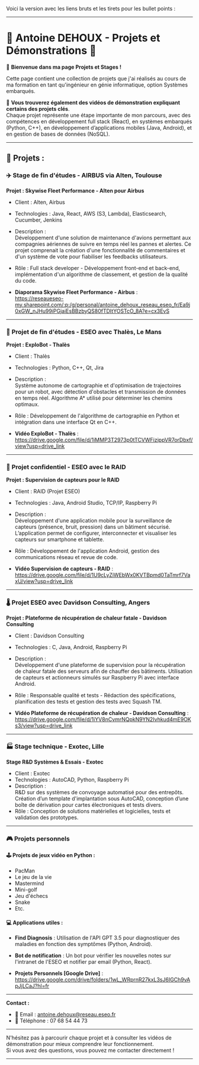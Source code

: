 Voici la version avec les liens bruts et les tirets pour les bullet points :

---

# 🚀 **Antoine DEHOUX - Projets et Démonstrations** 🚀

👋 **Bienvenue dans ma page Projets et Stages !**

Cette page contient une collection de projets que j'ai réalisés au cours de ma formation en tant qu'ingénieur en génie informatique, option Systèmes embarqués.

🎥 **Vous trouverez également des vidéos de démonstration expliquant certains des projets clés**.  
Chaque projet représente une étape importante de mon parcours, avec des compétences en développement full stack (React), en systèmes embarqués (Python, C++), en développement d’applications mobiles (Java, Android), et en gestion de bases de données (NoSQL).

---

## **💼 Projets :**

### ✈️ **Stage de fin d'études - AIRBUS via Alten, Toulouse**

**Projet : Skywise Fleet Performance - Alten pour Airbus**

- Client : Alten, Airbus
- Technologies : Java, React, AWS (S3, Lambda), Elasticsearch, Cucumber, Jenkins
- Description :  
  Développement d'une solution de maintenance d'avions permettant aux compagnies aériennes de suivre en temps réel les pannes et alertes. Ce projet comprenait la création d'une fonctionnalité de commentaires et d'un système de vote pour fiabiliser les feedbacks utilisateurs.
- Rôle : Full stack developer - Développement front-end et back-end, implémentation d'un algorithme de classement, et gestion de la qualité du code.

- **Diaporama Skywise Fleet Performance - Airbus** :  
  https://reseaueseo-my.sharepoint.com/:p:/g/personal/antoine_dehoux_reseau_eseo_fr/Ea9j0xGW_nJHu99iPGjaiEsBBzbyQS80fTDItYOSTcO_8A?e=cx3EvS

---

### 🤖 **Projet de fin d'études - ESEO avec Thalès, Le Mans**

**Projet : ExploBot - Thalès**

- Client : Thalès
- Technologies : Python, C++, Qt, Jira
- Description :  
  Système autonome de cartographie et d'optimisation de trajectoires pour un robot, avec détection d'obstacles et transmission de données en temps réel. Algorithme A* utilisé pour déterminer les chemins optimaux.
- Rôle : Développement de l'algorithme de cartographie en Python et intégration dans une interface Qt en C++.

- **Vidéo ExploBot - Thalès** :  
  https://drive.google.com/file/d/1iMMP3T2973p0tTCVWFizippVR7orDbxf/view?usp=drive_link

---

### 🔐 **Projet confidentiel - ESEO avec le RAID**

**Projet : Supervision de capteurs pour le RAID**

- Client : RAID (Projet ESEO)
- Technologies : Java, Android Studio, TCP/IP, Raspberry Pi
- Description :  
  Développement d'une application mobile pour la surveillance de capteurs (présence, bruit, pression) dans un bâtiment sécurisé. L’application permet de configurer, interconnecter et visualiser les capteurs sur smartphone et tablette.
- Rôle : Développement de l'application Android, gestion des communications réseau et revue de code.

- **Vidéo Supervision de capteurs - RAID** :  
  https://drive.google.com/file/d/1U9cLyZiWEbWx0KVTBpmd0TaTmrf7VaxU/view?usp=drive_link

---

### 🌡️ **Projet ESEO avec Davidson Consulting, Angers**

**Projet : Plateforme de récupération de chaleur fatale - Davidson Consulting**

- Client : Davidson Consulting
- Technologies : C, Java, Android, Raspberry Pi
- Description :  
  Développement d'une plateforme de supervision pour la récupération de chaleur fatale des serveurs afin de chauffer des bâtiments. Utilisation de capteurs et actionneurs simulés sur Raspberry Pi avec interface Android.
- Rôle : Responsable qualité et tests - Rédaction des spécifications, planification des tests et gestion des tests avec Squash TM.

- **Vidéo Plateforme de récupération de chaleur - Davidson Consulting** :  
  https://drive.google.com/file/d/1iYV8nCvmrNQpkN9YN2Ivhkud4mE9OKs3/view?usp=drive_link

---

### 🏭 **Stage technique - Exotec, Lille**

**Stage R&D Systèmes & Essais - Exotec**

- Client : Exotec
- Technologies : AutoCAD, Python, Raspberry Pi
- Description :  
  R&D sur des systèmes de convoyage automatisé pour des entrepôts. Création d’un template d'implantation sous AutoCAD, conception d’une boîte de dérivation pour cartes électroniques et tests divers.
- Rôle : Conception de solutions matérielles et logicielles, tests et validation des prototypes.

---

### 🎮 **Projets personnels**

#### 🕹️ **Projets de jeux vidéo en Python** :
- PacMan
- Le jeu de la vie
- Mastermind
- Mini-golf
- Jeu d'échecs
- Snake
- Etc.

#### 💻 **Applications utiles** :
- **Find Diagnosis** : Utilisation de l'API GPT 3.5 pour diagnostiquer des maladies en fonction des symptômes (Python, Android).
- **Bot de notification** : Un bot pour vérifier les nouvelles notes sur l'intranet de l'ESEO et notifier par email (Python, React).

- **Projets Personnels [Google Drive]** :  
  https://drive.google.com/drive/folders/1wL_WRprnR27kxL3sJ6IGCh9vApJjLCaJ?hl=fr

---

**Contact :**

- 📧 Email : antoine.dehoux@reseau.eseo.fr  
- 📱 Téléphone : 07 68 54 44 73

---

N'hésitez pas à parcourir chaque projet et à consulter les vidéos de démonstration pour mieux comprendre leur fonctionnement.  
Si vous avez des questions, vous pouvez me contacter directement !

---
